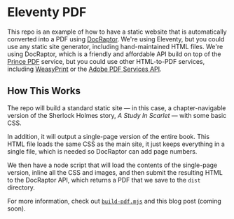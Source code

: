# Eleventy PDF

This repo is an example of how to have a static website that is automatically converted into a PDF using [DocRaptor](https://docraptor.com/). We're using Eleventy, but you could use any static site generator, including hand-maintained HTML files. We're using DocRaptor, which is a friendly and affordable API build on top of the [Prince PDF](https://www.princexml.com/) service, but you could use other HTML-to-PDF services, including [WeasyPrint](https://weasyprint.org/) or the [Adobe PDF Services API](https://developer.adobe.com/document-services/apis/pdf-services/).

## How This Works

The repo will build a standard static site — in this case, a chapter-navigable version of the Sherlock Holmes story, _A Study In Scarlet_ — with some basic CSS.

In addition, it will output a single-page version of the entire book. This HTML file loads the same CSS as the main site, it just keeps everything in a single file, which is needed so DocRaptor can add page numbers.

We then have a node script that will load the contents of the single-page version, inline all the CSS and images, and then submit the resulting HTML to the DocRaptor API, which returns a PDF that we save to the `dist` directory.

For more information, check out [`build-pdf.mjs`](build-pdf.mjs) and this blog post (coming soon).
